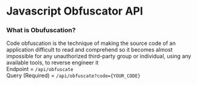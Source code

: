 # Javascript Obfuscator API
### What is Obufuscation?
Code obfuscation is the technique of making the source code of an application difficult to read and comprehend so it becomes almost impossible for any unauthorized third-party group or individual, using any available tools, to reverse engineer it
<br>
Endpoint = <code>/api/obfuscate</code>
<br>
Query (Required) = <code>/api/obfuscate?code={YOUR_CODE}</code>
